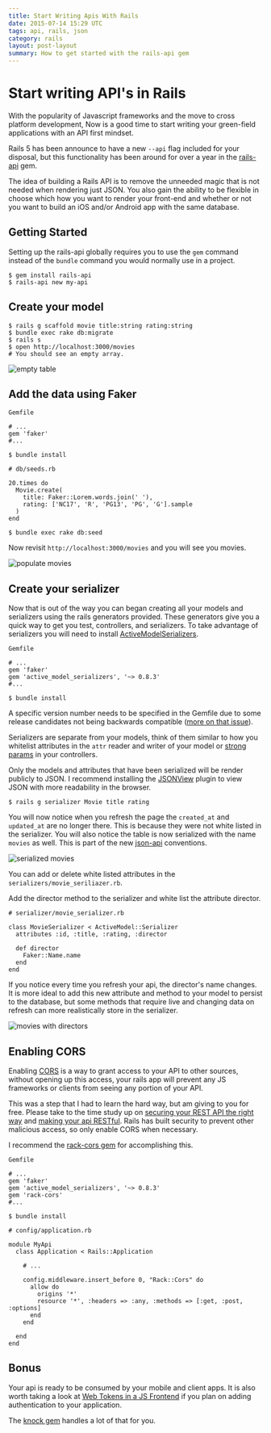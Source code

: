 ```yaml
---
title: Start Writing Apis With Rails
date: 2015-07-14 15:29 UTC
tags: api, rails, json
category: rails
layout: post-layout
summary: How to get started with the rails-api gem
---
```

# Start writing API's in Rails

With the popularity of Javascript frameworks and the move to cross
platform development, Now is a good time to start writing your
green-field applications with an API first mindset. 

Rails 5 has been announce to have a new `--api` flag included for your
disposal, but this functionality has been around for over a year in
the [rails-api](https://github.com/rails-api/rails-api) gem. 

The idea of building a Rails API is to remove the unneeded magic that is
not needed when rendering just JSON. You also gain the ability to be
flexible in choose which how you want to render your front-end and
whether or not you want to build an iOS and/or Android app with the same
database.

## Getting Started
Setting up the rails-api globally requires you to use the `gem` command instead of the `bundle` command you would normally use in a project. 

```
$ gem install rails-api
$ rails-api new my-api
```

## Create your model
```
$ rails g scaffold movie title:string rating:string
$ bundle exec rake db:migrate
$ rails s
$ open http://localhost:3000/movies
# You should see an empty array.
```
![empty table](http://i.imgur.com/lMLnZdkm.png)
## Add the data using Faker
```
Gemfile

# ...
gem 'faker'
#...
```
```
$ bundle install
```
```
# db/seeds.rb

20.times do
  Movie.create(
    title: Faker::Lorem.words.join(' '),
    rating: ['NC17', 'R', 'PG13', 'PG', 'G'].sample
  )
end
```
```
$ bundle exec rake db:seed
```
Now revisit `http://localhost:3000/movies` and you will see you movies.

![populate movies](http://i.imgur.com/Vkaxwmcl.png)
## Create your serializer

Now that is out of the way you can began creating all your
models and serializers using the rails generators provided. These
generators give you a quick way to get you test, controllers, and
serializers. To take advantage of serializers you will need to install
[ActiveModelSerializers](https://www.youtube.com/watch?v=G6ipU6AiEXY).

```
Gemfile

# ...
gem 'faker'
gem 'active_model_serializers', '~> 0.8.3'
#...
```

```
$ bundle install
```

A specific version number needs to be specified in the Gemfile due to some release candidates not being backwards compatible ([more on that issue](https://github.com/rails-api/active_model_serializers)).


Serializers are separate from your models, think of them similar to how
you whitelist attributes in the `attr` reader and writer of your model or [strong params](https://www.youtube.com/watch?v=MKTIig3v_H0) in your controllers. 

Only the models and attributes that have been serialized will be render
publicly to JSON. I recommend installing the
[JSONView](https://chrome.google.com/webstore/detail/jsonview/chklaanhfefbnpoihckbnefhakgolnmc?hl=en) plugin to view JSON with more readability in the browser. 


```
$ rails g serializer Movie title rating
```
You will now notice when you refresh the page the `created_at` and `updated_at` are no longer
there. This is because they were not white listed in the serializer. You
will also notice the table is now serialized with the name `movies` as
well. This is part of the new [json-api](http://jsonapi.org/) conventions. 

![serialized movies](http://i.imgur.com/GKDkFwPl.png)

You can add or delete white listed attributes in the
`serializers/movie_seriliazer.rb`.

Add the director method to the serializer and white list the attribute
director. 

```
# serializer/movie_serializer.rb

class MovieSerializer < ActiveModel::Serializer
  attributes :id, :title, :rating, :director

  def director
    Faker::Name.name
  end
end
 ```
If you notice every time you refresh your api, the director's name
changes. It is more ideal to add this new attribute and method to your model 
to persist to the database, but some methods that require live and
changing data on refresh can more realistically store in the serializer.

![movies with directors](http://i.imgur.com/q9VDgj6l.png)

## Enabling CORS 
Enabling [CORS](https://en.wikipedia.org/wiki/Cross-origin_resource_sharing) is a way to grant access to your API to other sources, without opening
up this access, your rails app will prevent any
JS frameworks or clients from seeing any portion of your API. 

This was a step that I had to learn the hard way, but am giving to you
for free. Please take to the time study up on [securing your REST API the
right way](https://stormpath.com/blog/secure-your-rest-api-right-way/)
and [making your api RESTful](https://www.airpair.com/ruby-on-rails/posts/building-a-restful-api-in-a-rails-application). Rails has built security to prevent other malicious access, so only enable CORS when necessary.

I recommend the [rack-cors gem](https://github.com/cyu/rack-cors) for
accomplishing this.

```
Gemfile

# ...
gem 'faker'
gem 'active_model_serializers', '~> 0.8.3'
gem 'rack-cors'
#...
```
```
$ bundle install
```
```
# config/application.rb

module MyApi
  class Application < Rails::Application

    # ...

    config.middleware.insert_before 0, "Rack::Cors" do
      allow do
        origins '*'
        resource '*', :headers => :any, :methods => [:get, :post, :options]
      end
    end

  end
end
```
## Bonus
Your api is ready to be consumed by your mobile and client apps. It is also worth taking a look at [Web Tokens in a JS Frontend](http://zacstewart.com/2015/05/14/using-json-web-tokens-to-authenticate-javascript-front-ends-on-rails.html) 
if you plan on adding authentication to your application.

The [knock gem](https://github.com/nsarno/knock/?utm_source=rubyweekly&utm_medium=email) handles a lot of that for you.
